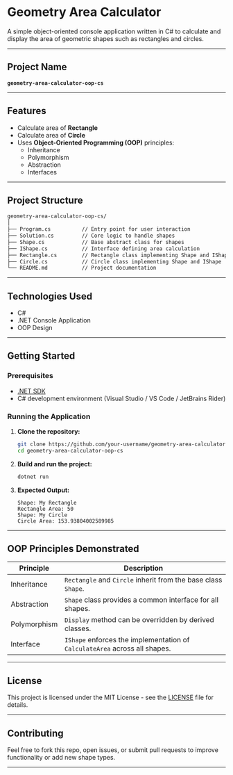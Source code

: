 # Geometry Area Calculator

A simple object-oriented console application written in C# to calculate and display the area of geometric shapes such as rectangles and circles.

---

## Project Name
**`geometry-area-calculator-oop-cs`**

---

## Features

- Calculate area of **Rectangle**
- Calculate area of **Circle**
- Uses **Object-Oriented Programming (OOP)** principles:
  - Inheritance
  - Polymorphism
  - Abstraction
  - Interfaces

---

## Project Structure

```bash
geometry-area-calculator-oop-cs/
│
├── Program.cs          // Entry point for user interaction
├── Solution.cs         // Core logic to handle shapes
├── Shape.cs            // Base abstract class for shapes
├── IShape.cs           // Interface defining area calculation
├── Rectangle.cs        // Rectangle class implementing Shape and IShape
├── Circle.cs           // Circle class implementing Shape and IShape
└── README.md           // Project documentation
```

---

## Technologies Used

- C#
- .NET Console Application
- OOP Design

---

## Getting Started

### Prerequisites

- [.NET SDK](https://dotnet.microsoft.com/en-us/download)
- C# development environment (Visual Studio / VS Code / JetBrains Rider)

### Running the Application

1. **Clone the repository:**
   ```bash
   git clone https://github.com/your-username/geometry-area-calculator-oop-cs.git
   cd geometry-area-calculator-oop-cs
   ```

2. **Build and run the project:**

   ```bash
   dotnet run
   ```

3. **Expected Output:**

   ```
   Shape: My Rectangle
   Rectangle Area: 50
   Shape: My Circle
   Circle Area: 153.93804002589985
   ```

---

## OOP Principles Demonstrated

| Principle    | Description                                                                |
| ------------ | -------------------------------------------------------------------------- |
| Inheritance  | `Rectangle` and `Circle` inherit from the base class `Shape`.              |
| Abstraction  | `Shape` class provides a common interface for all shapes.                  |
| Polymorphism | `Display` method can be overridden by derived classes.                     |
| Interface    | `IShape` enforces the implementation of `CalculateArea` across all shapes. |

---

## License

This project is licensed under the MIT License - see the [LICENSE](LICENSE) file for details.

---

## Contributing

Feel free to fork this repo, open issues, or submit pull requests to improve functionality or add new shape types.

---
